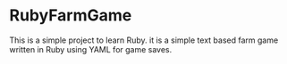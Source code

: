 # RubyFarmGame
This is a simple project to learn Ruby. it is a simple text based farm game written in Ruby using YAML for game saves.
